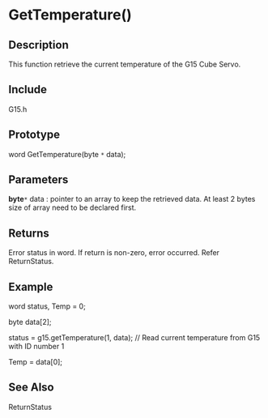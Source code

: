 # GetTemperature() #

## Description ##
This function retrieve the current temperature of the G15 Cube Servo.


## Include ##
G15.h

## Prototype ##
word GetTemperature(byte `*` data);

## Parameters ##
**byte**`*` data : pointer to an array to keep the retrieved data. At least 2 bytes size of array need to be declared first.

## Returns ##
Error status in word. If return is non-zero, error occurred. Refer ReturnStatus.

## Example ##
word status, Temp = 0;

byte data[2];

status = g15.getTemperature(1, data); // Read current temperature from G15 with ID number 1

Temp = data[0];

## See Also ##


ReturnStatus
